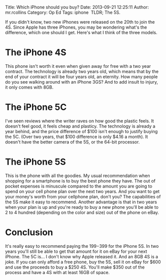 Title: Which iPhone should you buy?
Date: 2013-09-21 12:25:11
Author: mr.rcollins
Category: Op Ed Tags: iphone  TLDR; The 5S.

If you didn't know, two new iPhones were released on the 20th to join the 4S. Since Apple has three iPhones, you may be wondering what's the difference, which one should I get. Here's what I think of the three models.

# The iPhone 4S

This phone isn't worth it even when given away for free with a two year contract. The technology is already two years old, which means that by the end of your contract it will be four years old, an eternity. How many people do you see walking around with an iPhone 3GS? And to add insult to injury, it only comes with 8GB.  

# The iPhone 5C

I've seen reviews where the writer raves on how good the plastic feels. It doesn't feel good, it feels cheap and plasticy. The technology is already a year behind, and the price difference of $100 isn't enough to justify  buying the 5C. (Over two years, that $100 difference is only $4.16 a month). It doesn't have the better camera of the 5S, or the 64-bit processor.

# The iPhone 5S

This is the phone with all the goodies. My usual recommendation when shopping for a smartphone is to buy the best phone they have. The out of pocket expenses is minuscule compared to the amount you are going to spend on your cell phone plan over the next two years. And you want to get your money's worth from your cellphone plan, don't you? The capabilities of the 5S make it easy to recommend. Another advantage is that in two years when your plan is up and you're ready to buy a new phone you'll be able to 2 to 4 hundred (depending on the color and size) out of the phone on eBay.

# Conclusion

It's really easy to recommend paying the $199-$399 for the iPhone 5S. In two years you'll still be able to get that amount for it on eBay for your next iPhone. The 5C is... I don't know why Apple released it. And an 8GB 4S is a joke. If you can only afford a free phone, buy the 5S, sell it on eBay for $600 and use the proceeds to buy a $250 4S. You'll make $350 out of the process and have a 4S with at least 16GB of space.